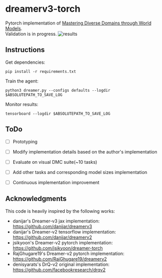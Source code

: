 # dreamerv3-torch
Pytorch implementation of [Mastering Diverse Domains through World Models](https://arxiv.org/abs/2301.04104v1).\
Validation is in progress.
![results](https://user-images.githubusercontent.com/70328564/219830515-263a3630-50d8-4c6e-83ad-571122b3716a.png)

## Instructions
Get dependencies:
```
pip install -r requirements.txt
```
Train the agent:
```
python3 dreamer.py --configs defaults --logdir $ABSOLUTEPATH_TO_SAVE_LOG
```
Monitor results:
```
tensorboard --logdir $ABSOLUTEPATH_TO_SAVE_LOG
```

## ToDo
- [ ] Prototyping
- [ ] Modify implementation details based on the author's implementation
- [ ] Evaluate on visual DMC suite(~10 tasks)
- [ ] Add other tasks and corresponding model sizes implementation
- [ ] Continuous implementation improvement


## Acknowledgments
This code is heavily inspired by the following works:
- danijar's Dreamer-v3 jax implementation: https://github.com/danijar/dreamerv3
- danijar's Dreamer-v2 tensorflow implementation: https://github.com/danijar/dreamerv2
- jsikyoon's Dreamer-v2 pytorch implementation: https://github.com/jsikyoon/dreamer-torch
- RajGhugare19's Dreamer-v2 pytorch implementation: https://github.com/RajGhugare19/dreamerv2
- denisyarats's DrQ-v2 original implementation: https://github.com/facebookresearch/drqv2
